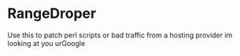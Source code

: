 # RangeDroper
 Use this to patch perl scripts or bad traffic from a hosting provider im looking at you urGoogle
